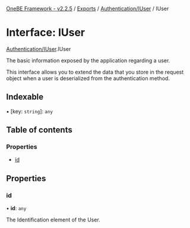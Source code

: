 [OneBE Framework - v2.2.5](../README.md) / [Exports](../modules.md) / [Authentication/IUser](../modules/Authentication_IUser.md) / IUser

# Interface: IUser

[Authentication/IUser](../modules/Authentication_IUser.md).IUser

The basic information exposed by the application regarding a user.

This interface allows you to extend the data that you store in the
request object when a user is deserialized from the authentication
method.

## Indexable

▪ [key: `string`]: `any`

## Table of contents

### Properties

- [id](Authentication_IUser.IUser.md#id)

## Properties

### id

• **id**: `any`

The Identification element of the User.
